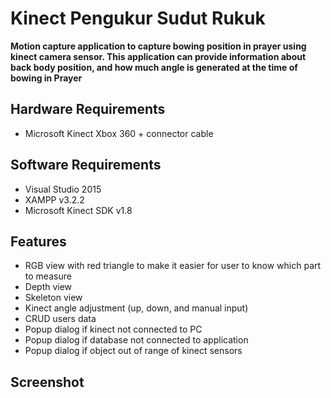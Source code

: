# Kinect Pengukur Sudut Rukuk
**Motion capture application to capture bowing position in prayer using kinect camera sensor. This application can provide information about back body position, and how much angle is generated at the time of bowing in Prayer**

## Hardware Requirements
* Microsoft Kinect Xbox 360 + connector cable

## Software Requirements
* Visual Studio 2015
* XAMPP v3.2.2
* Microsoft Kinect SDK v1.8

## Features
* RGB view with red triangle to make it easier for user to know which part to measure
* Depth view 
* Skeleton view
* Kinect angle adjustment (up, down, and manual input)
* CRUD users data
* Popup dialog if kinect not connected to PC
* Popup dialog if database not connected to application
* Popup dialog if object out of range of kinect sensors

## Screenshot
[screenshot]: https://github.com/ipandu/kinect-motion-capture/Screenshot/KinectApp.png "Application Screenshot"